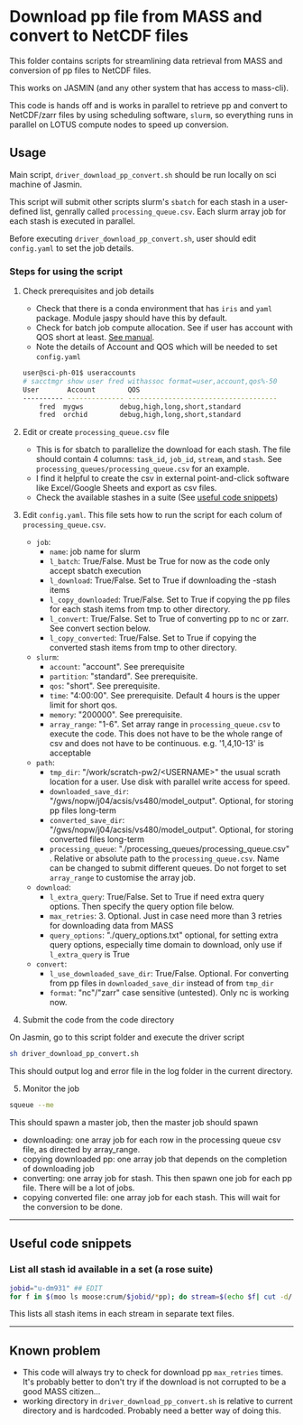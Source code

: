 # Download pp file from MASS and convert to NetCDF files

This folder contains scripts for streamlining data retrieval from MASS and conversion of pp files to NetCDF files.

This works on JASMIN (and any other system that has access to mass-cli).

This code is hands off and is works in parallel to retrieve pp and convert to NetCDF/zarr files by using scheduling software, `slurm`, so everything runs in parallel on LOTUS compute nodes to speed up conversion.

## Usage

Main script, `driver_download_pp_convert.sh` should be run locally on sci machine of Jasmin.

This script will submit other scripts slurm's `sbatch` for each stash in a user-defined list, genrally called `processing_queue.csv`. Each slurm array job for each stash is executed in parallel.

Before executing `driver_download_pp_convert.sh`, user should edit `config.yaml` to set the job details.

### Steps for using the script

1. Check prerequisites and job details

   - Check that there is a conda environment that has `iris` and `yaml` package. Module jaspy should have this by default.
   - Check for batch job compute allocation. See if user has account with QOS short at least. [See manual](https://help.jasmin.ac.uk/docs/batch-computing/how-to-submit-a-job/).
   - Note the details of Account and QOS which will be needed to set `config.yaml`

   ```bash
   user@sci-ph-01$ useraccounts
   # sacctmgr show user fred withassoc format=user,account,qos%-50
   User       Account        QOS
   ---------- -------------- -------------------------------------
       fred  mygws         debug,high,long,short,standard
       fred  orchid        debug,high,long,short,standard
   ```

2. Edit or create `processing_queue.csv` file

   - This is for sbatch to parallelize the download for each stash. The file should contain 4 columns: `task_id`, `job_id`, `stream`, and `stash`. See `processing_queues/processing_queue.csv` for an example.
   - I find it helpful to create the csv in external point-and-click software like Excel/Google Sheets and export as csv files.
   - Check the available stashes in a suite (See [useful code snippets](#useful-code-snippets))

3. Edit `config.yaml`. This file sets how to run the script for each colum of `processing_queue.csv`.

   - `job`:
     - `name`: job name for slurm
     - `l_batch`: True/False. Must be True for now as the code only accept sbatch execution
     - `l_download`: True/False. Set to True if downloading the -stash items
     - `l_copy_downloaded`: True/False. Set to True if copying the pp files for each stash items from tmp to other directory.
     - `l_convert`: True/False. Set to True of converting pp to nc or zarr. See convert section below.
     - `l_copy_converted`: True/False. Set to True if copying the converted stash items from tmp to other directory.
   - `slurm`:
     - `account`: "account". See prerequisite
     - `partition`: "standard". See prerequisite.
     - `qos`: "short". See prerequisite.
     - `time`: "4:00:00". See prerequisite. Default 4 hours is the upper limit for short qos.
     - `memory`: "200000". See prerequisite.
     - `array_range`: "1-6". Set array range in `processing_queue.csv` to execute the code. This does not have to be the whole range of csv and does not have to be continuous. e.g. '1,4,10-13' is acceptable
   - `path`:
     - `tmp_dir`: "/work/scratch-pw2/\<USERNAME>" the usual scrath location for a user. Use disk with parallel write access for speed.
     - `downloaded_save_dir`: "/gws/nopw/j04/acsis/vs480/model_output". Optional, for storing pp files long-term
     - `converted_save_dir`: "/gws/nopw/j04/acsis/vs480/model_output". Optional, for storing converted files long-term
     - `processing_queue`: "./processing_queues/processing_queue.csv" . Relative or absolute path to the `processing_queue.csv`. Name can be changed to submit different queues. Do not forget to set `array_range` to customise the array job.
   - `download`:
     - `l_extra_query`: True/False. Set to True if need extra query options. Then specify the query option file below.
     - `max_retries`: 3. Optional. Just in case need more than 3 retries for downloading data from MASS
     - `query_options`: "./query_options.txt" optional, for setting extra query options, especially time domain to download, only use if `l_extra_query` is True
   - `convert`:
     - `l_use_downloaded_save_dir`: True/False. Optional. For converting from pp files in `downloaded_save_dir` instead of from `tmp_dir`
     - `format`: "nc"/"zarr" case sensitive (untested). Only nc is working now.

4. Submit the code from the code directory

On Jasmin, go to this script folder and execute the driver script

```bash
sh driver_download_pp_convert.sh
```

This should output log and error file in the log folder in the current directory.

5. Monitor the job

```bash
squeue --me
```

This should spawn a master job, then the master job should spawn

- downloading: one array job for each row in the processing queue csv file, as directed by array_range.
- copying downloaded pp: one array job that depends on the completion of downloading job
- converting: one array job for stash. This then spawn one job for each pp file. There will be a lot of jobs.
- copying converted file: one array job for each stash. This will wait for the conversion to be done.

---

## Useful code snippets

### List all stash id available in a set (a rose suite)

```bash
jobid="u-dm931" ## EDIT
for f in $(moo ls moose:crum/$jobid/*pp); do stream=$(echo $f| cut -d/ -f4 | cut -d. -f1) ; moo mdls --attribute=stash $f>> $jobid_$stream ; done
```

This lists all stash items in each stream in separate text files.

---

## Known problem

- This code will always try to check for download pp `max_retries` times. It's probably better to don't try if the download is not corrupted to be a good MASS citizen...
- working directory in `driver_download_pp_convert.sh` is relative to current directory and is hardcoded. Probably need a better way of doing this.
